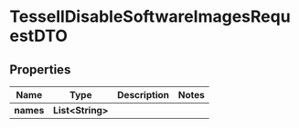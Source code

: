

# TessellDisableSoftwareImagesRequestDTO


## Properties

Name | Type | Description | Notes
------------ | ------------- | ------------- | -------------
**names** | **List&lt;String&gt;** |  | 



